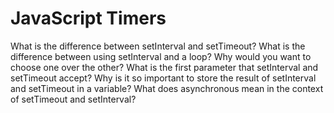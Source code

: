 # JavaScript Timers


What is the difference between setInterval and setTimeout?
What is the difference between using setInterval and a loop? Why would you want to choose one over the other?
What is the first parameter that setInterval and setTimeout accept?
Why is it so important to store the result of setInterval and setTimeout in a variable?
What does asynchronous mean in the context of setTimeout and setInterval?